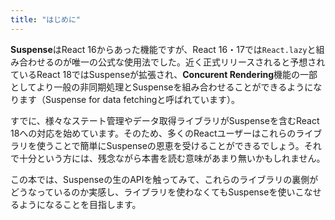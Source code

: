 ```yaml
---
title: "はじめに"
---
```


**Suspense**はReact 16からあった機能ですが、React 16・17では`React.lazy`と組み合わせるのが唯一の公式な使用法でした。近く正式リリースされると予想されているReact 18ではSuspenseが拡張され、**Concurent Rendering**機能の一部としてより一般の非同期処理とSuspenseを組み合わせることができるようになります（Suspense for data fetchingと呼ばれています）。

すでに、様々なステート管理やデータ取得ライブラリがSuspenseを含むReact 18への対応を始めています。そのため、多くのReactユーザーはこれらのライブラリを使うことで簡単にSuspenseの恩恵を受けることができるでしょう。それで十分という方には、残念ながら本書を読む意味があまり無いかもしれません。

この本では、Suspenseの生のAPIを触ってみて、これらのライブラリの裏側がどうなっているのか実感し、ライブラリを使わなくてもSuspenseを使いこなせるようになることを目指します。
